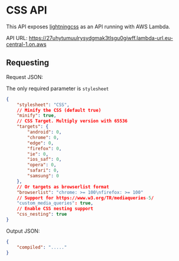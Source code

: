 # CSS API

This API exposes [lightningcss](https://github.com/parcel-bundler/lightningcss) as an API running with AWS Lambda.

API URL: https://27uhytumuulrysydgmak3tlsgu0giwff.lambda-url.eu-central-1.on.aws

## Requesting

Request JSON:

The only required parameter is `stylesheet`

```json
{
    "stylesheet": "CSS",
    // Minify the CSS (default true)
    "minify": true,
    // CSS Target. Multiply version with 65536
    "targets": {
        "android": 0,
        "chrome": 0,
        "edge": 0,
        "firefox": 0,
        "ie": 0,
        "ios_saf": 0,
        "opera": 0,
        "safari": 0,
        "samsung": 0
    },
    // Or targets as browserlist format
    "browserlist": "chrome: >= 100\nfirefox: >= 100"
    // Support for https://www.w3.org/TR/mediaqueries-5/
    "custom_media_queries": true,
    // Enable CSS nesting support
    "css_nesting": true
}
```

Output JSON:

```json
{
    "compiled": "....."
}
```
